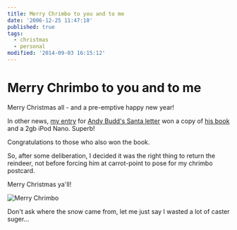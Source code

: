 ```yaml
---
title: Merry Chrimbo to you and to me
date: '2006-12-25 11:47:10'
published: true
tags:
  - christmas
  - personal
modified: '2014-09-03 16:15:12'
---
```

# Merry Chrimbo to you and to me

Merry Christmas all - and a pre-emptive happy new year!

In other news, [my entry](/2006/12/19/css-mastery-ipod-giveaway/) for [Andy Budd's Santa letter](http://www.andybudd.com/archives/2006/12/and_the_winner_is/) won a copy of [his book](http://www.amazon.co.uk/CSS-Mastery-Advanced-Standards-Solutions/dp/1590596145/sr=11-1/qid=1167043545/ref=sr_11_1/203-4711300-6173524) and a 2gb iPod Nano.  Superb!

Congratulations to those who also won the book.


<!--more-->

So, after some deliberation, I decided it was the right thing to return the reindeer, not before forcing him at carrot-point to pose for my chrimbo postcard.

Merry Christmas ya'll!

![Merry Chrimbo](/images/merry_chrimbo.jpg)

Don't ask where the snow came from, let me just say I wasted a lot of caster suger...
